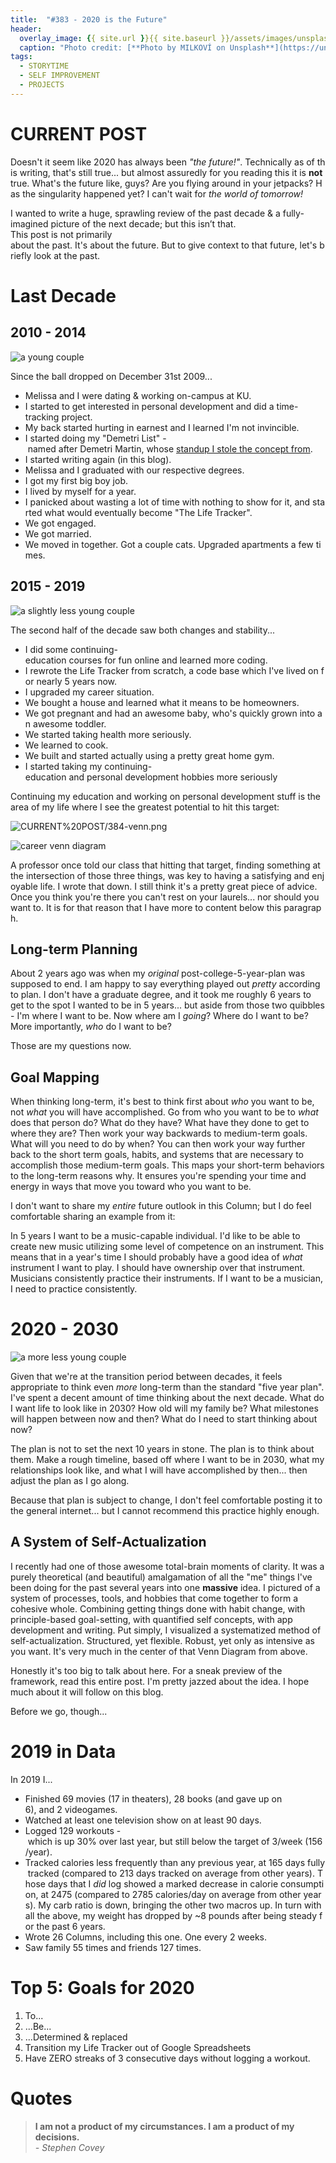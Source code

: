 ```yaml
---
title:  "#383 - 2020 is the Future"
header:
  overlay_image: {{ site.url }}{{ site.baseurl }}/assets/images/unsplash-fitness.jpeg
  caption: "Photo credit: [**Photo by MILKOVÍ on Unsplash**](https://unsplash.com/@milkovi?utm_source=unsplash&utm_medium=referral&utm_content=creditCopyText)"
tags:
  - STORYTIME
  - SELF IMPROVEMENT
  - PROJECTS
---
```


# CURRENT POST

Doesn't it seem like 2020 has always been *"the future!"*. Technically as of this writing, that's still true... but almost assuredly for you reading this it is **not** true. What's the future like, guys? Are you flying around in your jetpacks? Has the singularity happened yet? I can't wait for *the world of tomorrow!*

I wanted to write a huge, sprawling review of the past decade & a fully-imagined picture of the next decade; but this isn’t that. This post is not primarily about the past. It's about the future. But to give context to that future, let's briefly look at the past.

# **Last Decade**

## **2010 - 2014**

![a young couple]({{ site.url }}{{ site.baseurl }}/assets/images/384-2010.JPG)

Since the ball dropped on December 31st 2009...

- Melissa and I were dating & working on-campus at KU.
- I started to get interested in personal development and did a time-tracking project.
- My back started hurting in earnest and I learned I'm not invincible.
- I started doing my "Demetri List" - named after Demetri Martin, whose [standup I stole the concept from](https://youtu.be/NzsEtafv-FA?list=PLB47E5A265F29A6CA&t=374).
- I started writing again (in this blog).
- Melissa and I graduated with our respective degrees.
- I got my first big boy job.
- I lived by myself for a year.
- I panicked about wasting a lot of time with nothing to show for it, and started what would eventually become "The Life Tracker".
- We got engaged.
- We got married.
- We moved in together. Got a couple cats. Upgraded apartments a few times.

## **2015 - 2019**

![a slightly less young couple]({{ site.url }}{{ site.baseurl }}/assets/images/384-2015.JPG)

The second half of the decade saw both changes and stability...

- I did some continuing-education courses for fun online and learned more coding.
- I rewrote the Life Tracker from scratch, a code base which I've lived on for nearly 5 years now.
- I upgraded my career situation.
- We bought a house and learned what it means to be homeowners.
- We got pregnant and had an awesome baby, who's quickly grown into an awesome toddler.
- We started taking health more seriously.
- We learned to cook.
- We built and started actually using a pretty great home gym.
- I started taking my continuing-education and personal development hobbies more seriously

Continuing my education and working on personal development stuff is the area of my life where I see the greatest potential to hit this target:

![CURRENT%20POST/384-venn.png](CURRENT%20POST/384-venn.png)

![career venn diagram]({{ site.url }}{{ site.baseurl }}/assets/images/384-venn.PNG)

A professor once told our class that hitting that target, finding something at the intersection of those three things, was key to having a satisfying and enjoyable life. I wrote that down. I still think it's a pretty great piece of advice. Once you think you're there you can't rest on your laurels... nor should you want to. It is for that reason that I have more to content below this paragraph.

## **Long-term Planning**

About 2 years ago was when my *original* post-college-5-year-plan was supposed to end. I am happy to say everything played out *pretty* according to plan. I don't have a graduate degree, and it took me roughly 6 years to get to the spot I wanted to be in 5 years... but aside from those two quibbles - I'm where I want to be. Now where am I *going*? Where do I want to be? More importantly, *who* do I want to be?

Those are my questions now.

## **Goal Mapping**

When thinking long-term, it's best to think first about *who* you want to be, not *what* you will have accomplished. Go from who you want to be to *what* does that person do? What do they have? What have they done to get to where they are? Then work your way backwards to medium-term goals. What will you need to do by when? You can then work your way further back to the short term goals, habits, and systems that are necessary to accomplish those medium-term goals. This maps your short-term behaviors to the long-term reasons why. It ensures you're spending your time and energy in ways that move you toward who you want to be.

I don't want to share my *entire* future outlook in this Column; but I do feel comfortable sharing an example from it:

In 5 years I want to be a music-capable individual. I'd like to be able to create new music utilizing some level of competence on an instrument. This means that in a year's time I should probably have a good idea of *what* instrument I want to play. I should have ownership over that instrument. Musicians consistently practice their instruments. If I want to be a musician, I need to practice consistently.  

# **2020 - 2030**

![a more less young couple]({{ site.url }}{{ site.baseurl }}/assets/images/about-image.JPG)

Given that we're at the transition period between decades, it feels appropriate to think even *more* long-term than the standard "five year plan". I've spent a decent amount of time thinking about the next decade. What do I want life to look like in 2030? How old will my family be? What milestones will happen between now and then? What do I need to start thinking about now? 

The plan is not to set the next 10 years in stone. The plan is to think about them. Make a rough timeline, based off where I want to be in 2030, what my relationships look like, and what I will have accomplished by then... then adjust the plan as I go along. 

Because that plan is subject to change, I don't feel comfortable posting it to the general internet... but I cannot recommend this practice highly enough.

## **A System of Self-Actualization**

I recently had one of those awesome total-brain moments of clarity. It was a purely theoretical (and beautiful) amalgamation of all the "me" things I've been doing for the past several years into one **massive** idea. I pictured of a system of processes, tools, and hobbies that come together to form a cohesive whole. Combining getting things done with habit change, with principle-based goal-setting, with quantified self concepts, with app development and writing. Put simply, I visualized a systematized method of self-actualization. Structured, yet flexible. Robust, yet only as intensive as you want. It's very much in the center of that Venn Diagram from above.

Honestly it's too big to talk about here. For a sneak preview of the framework, read this entire post. I'm pretty jazzed about the idea. I hope much about it will follow on this blog.

Before we go, though...

# **2019 in Data**

In 2019 I...

- Finished 69 movies (17 in theaters), 28 books (and gave up on 6), and 2 videogames.
- Watched at least one television show on at least 90 days.
- Logged 129 workouts - which is up 30% over last year, but still below the target of 3/week (156/year).
- Tracked calories less frequently than any previous year, at 165 days fully tracked (compared to 213 days tracked on average from other years). Those days that I *did* log showed a marked decrease in calorie consumption, at 2475 (compared to 2785 calories/day on average from other years). My carb ratio is down, bringing the other two macros up. In turn with all the above, my weight has dropped by ~8 pounds after being steady for the past 6 years.
- Wrote 26 Columns, including this one. One every 2 weeks.
- Saw family 55 times and friends 127 times.

# **Top 5: Goals for 2020**

1. To...
2. ...Be...
3. ...Determined & replaced
4. Transition my Life Tracker out of Google Spreadsheets
5. Have ZERO streaks of 3 consecutive days without logging a workout.

# Quotes  
> **I am not a product of my circumstances. I am a product of my decisions.**  
> *- Stephen Covey*